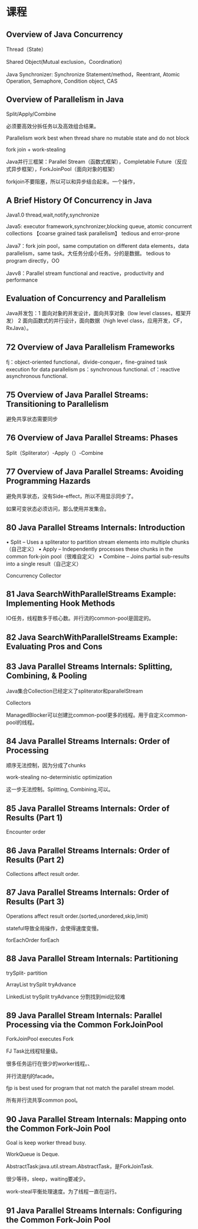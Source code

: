 # 课程

## Overview of Java Concurrency

Thread（State）

Shared Object(Mutual exclusion，Coordination)

Java Synchronizer: Synchronize Statement/method，Reentrant, Atomic Operation, Semaphore, Condition object, CAS

## Overview of Parallelism in Java

Split/Apply/Combine

必须要高效分拆任务以及高效组合结果。

Parallelism work best when thread share no mutable state and do not block

fork join + work-stealing

Java并行三框架：Parallel Stream（函数式框架），Completable Future（反应式异步框架），ForkJoinPool（面向对象的框架）

forkjoin不要阻塞，所以可以和异步结合起来。一个操作，

## A Brief History Of Concurrency in Java

Java1.0 thread,wait,notify,synchronize

Java5: executor framework,synchronizer,blocking queue, atomic concurrent collections 【coarse grained task parallelism】
tedious and error-prone

Java7：fork join pool，same computation on different data elements，data parallelism，same task。大任务分成小任务。分的是数据。
tedious to program directly，OO

Javv8：Parallel stream functional and reactive，productivity and performance

## Evaluation of Concurrency and Parallelism

Java并发包：1 面向对象的并发设计，面向共享对象（low level classes，框架开发） 2 面向函数式的并行设计，面向数据（high level class，应用开发，CF，RxJava）。


## 72 Overview of Java Parallelism Frameworks

fj：object-oriented functional，divide-conquer，fine-grained task execution for data parallelism
ps：synchronous functional.
cf：reactive asynchronous functional.

## 75 Overview of Java Parallel Streams: Transitioning to Parallelism

避免共享状态需要同步

## 76 Overview of Java Parallel Streams: Phases

Split（Spliterator）-Apply（）-Combine

## 77 Overview of Java Parallel Streams: Avoiding Programming Hazards

避免共享状态，没有Side-effect，所以不用显示同步了。

如果可变状态必须访问，那么使用并发集合。

## 80 Java Parallel Streams Internals: Introduction

• Split – Uses a spliterator to partition stream elements into multiple chunks（自己定义）
• Apply – Independently processes these chunks in the common fork-join pool（很难自定义）
• Combine – Joins partial sub-results into a single result（自己定义）

Concurrency Collector

## 81 Java SearchWithParallelStreams Example: Implementing Hook Methods

IO任务，线程数多于核心数。并行流的common-pool是固定的。

## 82 Java SearchWithParallelStreams Example: Evaluating Pros and Cons

## 83 Java Parallel Streams Internals: Splitting, Combining, & Pooling

Java集合Collection已经定义了spliterator和parallelStream

Collectors

ManagedBlocker可以创建比common-pool更多的线程。用于自定义common-pool的线程。

## 84 Java Parallel Streams Internals: Order of Processing

顺序无法控制，因为分成了chunks

work-stealing no-deterministic optimization

这一步无法控制。Splitting, Combining,可以。

## 85 Java Parallel Streams Internals: Order of Results (Part 1)

Encounter order

## 86 Java Parallel Streams Internals: Order of Results (Part 2)

Collections affect result order.

## 87 Java Parallel Streams Internals: Order of Results (Part 3)

Operations affect result order.(sorted,unordered,skip,limit)

stateful导致全局操作，会使得速度变慢。

forEachOrder forEach

## 88 Java Parallel Stream Internals: Partitioning

trySplit- partition

ArrayList trySplit tryAdvance

LinkedList trySplit tryAdvance  分割找到mid比较难

## 89 Java Parallel Stream Internals: Parallel Processing via the Common ForkJoinPool

ForkJoinPool executes Fork

FJ Task比线程轻量级。

很多任务运行在很少的worker线程。、

并行流是fj的facade。

fjp is best used for program that not match the parallel stream model.

所有并行流共享common pool。

## 90 Java Parallel Stream Internals: Mapping onto the Common Fork-Join Pool

Goal is keep worker thread busy.

WorkQueue is Deque.

AbstractTask:java.util.stream.AbstractTask，是ForkJoinTask.

很少等待，sleep，waiting要减少。

work-steal平衡处理速度。为了线程一直在运行。

## 91 Java Parallel Streams Internals: Configuring the Common Fork-Join Pool






